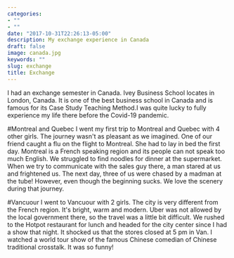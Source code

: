 ```yaml
---
categories:
- ""
- ""
date: "2017-10-31T22:26:13-05:00"
description: My exchange experience in Canada
draft: false
image: canada.jpg
keywords: ""
slug: exchange
title: Exchange
---
```



I had an exchange semester in Canada. Ivey Business School locates in London, Canada. It is one of the best business school in Canada and is famous for its Case Study Teaching Method.I was quite lucky to fully experience my life there before the Covid-19 pandemic.



#Montreal and Quebec
I went my first trip to Montreal and Quebec with 4 other girls. The journey wasn't as pleasant as we imagined. 
One of our friend caught a flu on the flight to Montreal. She had to lay in bed the first day. 
Montreal is a French speaking region and its people can not speak too much English. We struggled to find noodles for dinner at the supermarket. When we try to communicate with the sales guy there, a man stared at us and frightened us. The next day, three of us were chased by a madman at the tube! 
However, even though the beginning sucks. We love the scenery during that journey. 


#Vancuour
I went to Vancuour with 2 girls. The city is very different from the French region. It's bright, warm and modern. Uber was not allowed by the local government there, so the travel was a little bit difficult. We rushed to the Hotpot restaurant for lunch and headed for the city center since I had a show that night. It shocked us that the stores closed at 5 pm in Van. I watched a world tour show of the famous Chinese comedian of Chinese traditional crosstalk. It was so funny!


